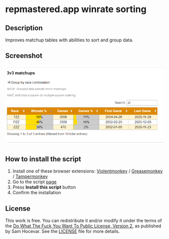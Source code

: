 # repmastered.app winrate sorting

## Description

Improves matchup tables with abilities to sort and group data.

## Screenshot

![table screenshot](./screenshot.png)

## How to install the script

1. Install one of these browser extensions: [Violentmonkey](https://violentmonkey.github.io/get-it/) / [Greasemonkey](https://www.greasespot.net/) / [Tampermonkey](https://tampermonkey.net/)
2. Go to the script [page](https://greasyfork.org/en/scripts/417840-repmastered-app-winrate-sort)
3. Press **Install this script** button
4. Confirm the installation

## License

This work is free. You can redistribute it and/or modify it under the terms of the [Do What The Fuck You Want To Public License, Version 2](http://www.wtfpl.net/about/), as published by Sam Hocevar. See the [LICENSE](./LICENSE) file for more details.